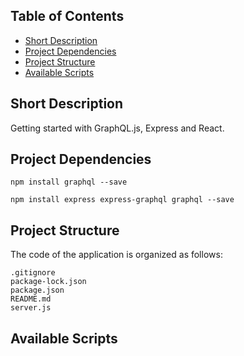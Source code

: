 
## Table of Contents

- [Short Description](#short-description)
- [Project Dependencies](#project-dependencies)
- [Project Structure](#folder-structure)
- [Available Scripts](#available-scripts)


## Short Description
Getting started with GraphQL.js, Express and React.

## Project Dependencies

`npm install graphql --save`

`npm install express express-graphql graphql --save`



## Project Structure

The code of the application is organized as follows:

```
.gitignore
package-lock.json
package.json
README.md
server.js
```

## Available Scripts

